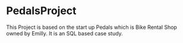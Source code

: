 # PedalsProject
This Project is based on the start up Pedals which is Bike Rental Shop owned by Emilly. It is an SQL based case study. 
